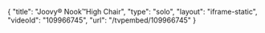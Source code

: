 {
    "title": "Joovy&reg; Nook&trade;High Chair",
    "type": "solo",
    "layout": "iframe-static",
    "videoId": "109966745",
    "url": "\/tvpembed\/109966745"
}